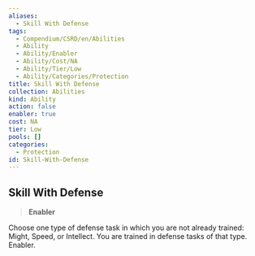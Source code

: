 ```yaml
---
aliases:
  - Skill With Defense
tags:
  - Compendium/CSRD/en/Abilities
  - Ability
  - Ability/Enabler
  - Ability/Cost/NA
  - Ability/Tier/Low
  - Ability/Categories/Protection
title: Skill With Defense
collection: Abilities
kind: Ability
action: false
enabler: true
cost: NA
tier: Low
pools: []
categories:
  - Protection
id: Skill-With-Defense
---
```

## Skill With Defense    
>**Enabler**  
    
Choose one type of defense task in which you are not already trained: Might, Speed, or Intellect. You are trained in defense tasks of that type. Enabler.
